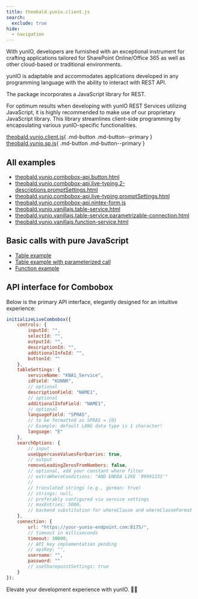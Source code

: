 ```yaml
---
title: theobald.yunio.client.js
search:
  exclude: true
hide:
  - navigation
---
```


With yunIO, developers are furnished with an exceptional instrument for crafting applications tailored for SharePoint Online/Office 365 as well as other cloud-based or traditional environments.

yunIO is adaptable and accommodates applications developed in any programming language with the ability to interact with REST API.

The package incorporates a JavaScript library for REST.

For optimum results when developing with yunIO REST Services utilizing JavaScript, it is highly recommended to make use of our proprietary JavaScript library. This library streamlines client-side programming by encapsulating various yunIO-specific functionalities.

[theobald.yunio.client.js](dist/theobald.yunio.client.js){ .md-button .md-button--primary }
[theobald.yunio.sp.js](dist/theobald.yunio.sp.js){ .md-button .md-button--primary }


## All examples

- <a href="./examples/theobald.yunio.combobox-api.button.html" download>theobald.yunio.combobox-api.button.html</a>
- <a href="./examples/theobald.yunio.combobox-api.live-typing.2-descriptions.promptSettings.html" download>theobald.yunio.combobox-api.live-typing.2-descriptions.promptSettings.html</a>
- <a href="./examples/theobald.yunio.combobox-api.live-typing.promptSettings.html" download>theobald.yunio.combobox-api.live-typing.promptSettings.html</a>
- <a href="./examples/theobald.yunio.combobox-api.nintex-form.js" download>theobald.yunio.combobox-api.nintex-form.js</a>
- <a href="./examples/theobald.yunio.vanillajs.table-service.html" download>theobald.yunio.vanillajs.table-service.html</a>
- <a href="./examples/theobald.yunio.vanillajs.table-service.parametrizable-connection.html" download>theobald.yunio.vanillajs.table-service.parametrizable-connection.html</a>
- <a href="./examples/theobald.yunio.vanillajs.function-service.html" download>theobald.yunio.vanillajs.function-service.html</a>

## Basic calls with pure JavaScript

- <a href="./examples/theobald.yunio.vanillajs.table-service.html" download>Table example</a>
- <a href="./examples/theobald.yunio.vanillajs.table-service.parametrizable-connection.html" download>Table example with parameterized call</a>
- <a href="./examples/theobald.yunio.vanillajs.function-service.html" download>Function example</a>

## API interface for Combobox

Below is the primary API interface, elegantly designed for an intuitive experience:

```javascript
initializeLiveCombobox({
    controls: {
        inputId: "",
        selectId: "",
        outputId: "",
        descriptionId: "",
        additionalInfoId: "",
        buttonId: "" 
    },
    tableSettings: { 
        serviceName: "KNA1_Service",
        idField: "KUNNR",
        // optional
        descriptionField: "NAME1",
        // optional
        additionalInfoField: "NAME1",
        // optional
        languageField: "SPRAS",
        // to be formatted as SPRAS = {0}
        // Example: default LANG data type is 1 character!
        language: "E"
    },
    searchOptions: {
        // input
        useUppercaseValuesForQueries: true,
        // output
        removeLeadingZerosFromNumbers: false,
        // optional, add your constant where filter
        // extraWhereConditions: "AND ENDDA LIKE '99991231'"
        //
        // translated strings (e.g., german: true)
        // strings: null,
        // preferably configured via service settings
        // maxEntries: 5000,
        // backend substitution for whereClause and whereClauseFormat
    },
    connection: {
        url: "https://your-yunio-endpoint.com:8175/",
        // timeout in milliseconds
        timeout: 30000,
        // API key implementation pending
        // apiKey: "",
        username: "",
        password: ""
        // useSharepointSettings: true
    }
});
```
Elevate your development experience with yunIO. 🚀💼
